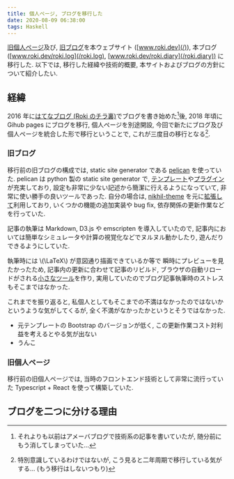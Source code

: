 ```yaml
---
title: 個人ページ, ブログを移行した
date: 2020-08-09 06:38:00
tags: Haskell
---
```


[旧個人ページ](https://falgon.github.io/roki/ )及び,
[旧ブログ](https://falgon.github.io/roki.log/)を本ウェブサイト 
([www.roki.dev](/)), 
本ブログ ([www.roki.dev/roki.log](/roki.log), [www.roki.dev/roki.diary](/roki.diary)) に移行した.
以下では, 移行した経緯や技術的概要, 本サイトおよびブログの方針について紹介したい.

<!--more-->

## 経緯

2016 年に[はてなブログ (Roki のチラ裏)](https://roki.hateblo.jp/)でブログを書き始めた[^1]後,
2018 年頃に Gihub pages にブログを移行, 個人ページを別途開設,
今回で新たにブログ及び個人ページを統合した形で移行ということで, これが三度目の移行となる[^2].

### 旧ブログ

移行前の旧ブログの構成では, static site generator
である [pelican](https://github.com/getpelican/pelican) を使っていた. 
pelican は python 製の static site generator で, 
[テンプレート](http://www.pelicanthemes.com/)や[プラグイン](https://github.com/getpelican/pelican-plugins)が充実しており,
設定も非常に少ない記述から簡潔に行えるようになっていて, 
非常に使い勝手の良いツールであった.
自分の場合は, [nikhil-theme](https://github.com/gunchu/nikhil-theme)
を元に[拡張して](https://github.com/falgon/nikhil-theme)利用しており,
いくつかの機能の追加実装や bug fix, 依存関係の更新作業などを行っていた.

記事の執筆は Markdown, D3.js や emscripten を導入していたので, 
記事内においては簡単なシミュレータや計算の視覚化などでヌルヌル動かしたり,
遊んだりできるようにしていた.

執筆時には \\(\LaTeX\\) が意図通り描画できているか等で 
瞬時にプレビューを見たかったため, 
記事内の更新に合わせて記事のリビルド, 
ブラウザの自動リロードがされる[小さなツール](https://gist.github.com/falgon/5d3fe6838e7f6cb4090823df417680e5)を作り, 実用していたのでブログ記事執筆時のストレスもそこまではなかった.

これまでを振り返ると, 私個人としてもそこまでの不満はなかったのではないかというような気がしてくるが,
全く不満がなかったかというとそうではなかった.

* 元テンプレートの Bootstrap のバージョンが低く, この更新作業コスト対利益を考えるとやる気が出ない
* うんこ

### 旧個人ページ

移行前の旧個人ページでは, 
当時のフロントエンド技術として非常に流行っていた Typescript + React を使って構築していた.


## ブログを二つに分ける理由


[^1]: それよりも以前はアメーバブログで技術系の記事を書いていたが, 随分前にもう消してしまっていた...
[^2]: 特別意識しているわけではないが, こう見ると二年周期で移行している気がする... (もう移行はしないつもり)
